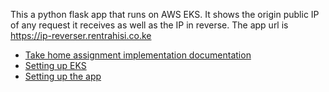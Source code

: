 This a python flask app that runs on AWS EKS. It shows the origin public IP of any request it receives as well as the IP in reverse. The app url is https://ip-reverser.rentrahisi.co.ke

* [Take home assignment implementation documentation](docs/summary.md)
* [Setting up EKS](docs/eks-setup.md)
* [Setting up the app](docs/app-setup.md)